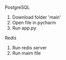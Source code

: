 PostgreSQL
1. Download folder 'main'
2. Open file in pycharm
3. Run app.py

Redis
1. Run redis server
2. Run maim file
